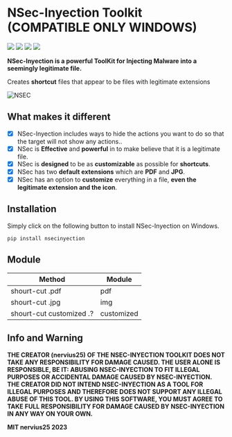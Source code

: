 # NSec-Inyection Toolkit (COMPATIBLE ONLY WINDOWS)

<img src="https://img.shields.io/badge/Python-3.12.0-blue"> <img src="https://img.shields.io/badge/Status-Beta-orange"> <img src="https://img.shields.io/badge/Licence-MIT-yellowgreen"> <a href="https://nerviuss25.github.io/NSec-Inyection/INSTALLATION"><img src="https://img.shields.io/badge/Download-Now-green"></a>

**NSec-Inyection is a powerful ToolKit for Injecting Malware into a seemingly legitimate file.**

Creates **shortcut** files that appear to be files with legitimate extensions 

![NSEC](https://i.ibb.co/wNK7CXy/image.png)

## What makes it different

- [x] NSec-Inyection includes ways to hide the actions you want to do so that the target will not show any actions..
- [x] NSec is **Effective** and **powerful** in to make believe that it is a legitimate file.
- [x] NSec is **designed** to be as **customizable** as possible for **shortcuts**.
- [x] NSec has two **default extensions** which are **PDF** and **JPG**.
- [x] NSec has an option to **customize** everything in a file, **even the legitimate extension and the icon**.

## Installation

Simply click on the following button to install NSec-Inyection on Windows.

```pip install nsecinyection```

## Module

| Method | Module  |
| ------- | --- |
| shourt-cut .pdf | pdf |
| shourt-cut .jpg | img |
| shourt-cut customized .? | customized |

## Info and Warning

__THE CREATOR (nervius25) OF THE NSEC-INYECTION TOOLKIT DOES NOT TAKE ANY RESPONSIBILITY FOR DAMAGE CAUSED. THE USER ALONE IS RESPONSIBLE, BE IT: ABUSING NSEC-INYECTION TO FIT ILLEGAL PURPOSES OR ACCIDENTAL DAMAGE CAUSED BY NSEC-INYECTION.
THE CREATOR DID NOT INTEND NSEC-INYECTION AS A TOOL FOR ILLEGAL PURPOSES AND THEREFORE DOES NOT SUPPORT ANY ILLEGAL ABUSE OF THIS TOOL.
BY USING THIS SOFTWARE, YOU MUST AGREE TO TAKE FULL RESPONSIBILITY FOR DAMAGE CAUSED BY NSEC-INYECTION IN ANY WAY ON YOUR OWN.__

**MIT nervius25 2023**
